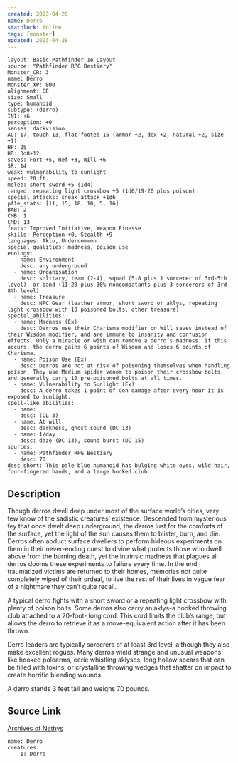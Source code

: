 ```yaml
---
created: 2023-04-28
name: Derro
statblock: inline
tags: [monster]
updated: 2023-04-28
---
```

```statblock
layout: Basic Pathfinder 1e Layout
source: "Pathfinder RPG Bestiary"
Monster_CR: 3
name: Derro
Monster_XP: 800
alignment: CE
size: Small
type: humanoid
subtype: (derro)
INI: +6
perception: +0
senses: darkvision
AC: 17, touch 13, flat-footed 15 (armor +2, dex +2, natural +2, size +1)
HP: 25
HD: 3d8+12
saves: Fort +5, Ref +3, Will +6
SR: 14
weak: vulnerability to sunlight
speed: 20 ft.
melee: short sword +5 (1d4)
ranged: repeating light crossbow +5 (1d6/19-20 plus poison)
special_attacks: sneak attack +1d6
pf1e_stats: [11, 15, 18, 10, 5, 16]
BAB: 2
CMB: 1
CMD: 13
feats: Improved Initiative, Weapon Finesse
skills: Perception +0, Stealth +9
languages: Aklo, Undercommon
special_qualities: madness, poison use
ecology:
  - name: Environment
    desc: any underground
  - name: Organisation
    desc: solitary, team (2-4), squad (5-8 plus 1 sorcerer of 3rd-5th level), or band (11-20 plus 30% noncombatants plus 3 sorcerers of 3rd-8th level)
  - name: Treasure
    desc: NPC Gear (leather armor, short sword or aklys, repeating light crossbow with 10 poisoned bolts, other treasure)
special_abilities:
  - name: Madness (Ex)
    desc: Derros use their Charisma modifier on Will saves instead of their Wisdom modifier, and are immune to insanity and confusion effects. Only a miracle or wish can remove a derro’s madness. If this occurs, the derro gains 6 points of Wisdom and loses 6 points of Charisma.
  - name: Poison Use (Ex)
    desc: Derros are not at risk of poisoning themselves when handling poison. They use Medium spider venom to poison their crossbow bolts, and generally carry 10 pre-poisoned bolts at all times.
  - name: Vulnerability to Sunlight (Ex)
    desc: A derro takes 1 point of Con damage after every hour it is exposed to sunlight.
spell-like_abilities:
  - name:
    desc: (CL 3)
  - name: At will
    desc: darkness, ghost sound (DC 13)
  - name: 1/day
    desc: daze (DC 13), sound burst (DC 15)
sources:
  - name: Pathfinder RPG Bestiary
    desc: 70
desc_short: This pale blue humanoid has bulging white eyes, wild hair, four-fingered hands, and a large hooked club.
```
## Description
Though derros dwell deep under most of the surface world’s cities, very few know of the sadistic creatures’ existence. Descended from mysterious fey that once dwelt deep underground, the derros lust for the comforts of the surface, yet the light of the sun causes them to blister, burn, and die. Derros often abduct surface dwellers to perform hideous experiments on them in their never-ending quest to divine what protects those who dwell above from the burning death, yet the intrinsic madness that plagues all derros dooms these experiments to failure every time. In the end, traumatized victims are returned to their homes, memories not quite completely wiped of their ordeal, to live the rest of their lives in vague fear of a nightmare they can’t quite recall.

A typical derro fights with a short sword or a repeating light crossbow with plenty of poison bolts. Some derros also carry an aklys-a hooked throwing club attached to a 20-foot- long cord. This cord limits the club’s range, but allows the derro to retrieve it as a move-equivalent action after it has been thrown.

Derro leaders are typically sorcerers of at least 3rd level, although they also make excellent rogues. Many derros wield strange and unusual weapons like hooked polearms, eerie whistling aklyses, long hollow spears that can be filled with toxins, or crystalline throwing wedges that shatter on impact to create horrific bleeding wounds.

A derro stands 3 feet tall and weighs 70 pounds.
## Source Link
[Archives of Nethys](https://aonprd.com/MonsterDisplay.aspx?ItemName=Derro)
```encounter-table
name: Derro
creatures:
  - 1: Derro
```
